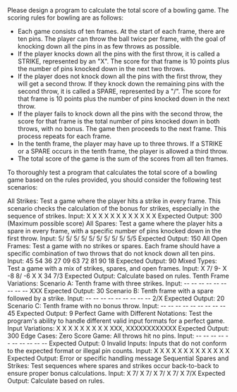 
Please design a program to calculate the total score of a bowling game. The scoring rules for bowling are as follows:

- Each game consists of ten frames. At the start of each frame, there are ten pins. The player can throw the ball twice per frame, with the goal of knocking down all the pins in as few throws as possible.
- If the player knocks down all the pins with the first throw, it is called a STRIKE, represented by an "X". The score for that frame is 10 points plus the number of pins knocked down in the next two throws.
- If the player does not knock down all the pins with the first throw, they will get a second throw. If they knock down the remaining pins with the second throw, it is called a SPARE, represented by a "/". The score for that frame is 10 points plus the number of pins knocked down in the next throw.
-  If the player fails to knock down all the pins with the second throw, the score for that frame is the total number of pins knocked down in both throws, with no bonus. The game then proceeds to the next frame. This process repeats for each frame.
- In the tenth frame, the player may have up to three throws. If a STRIKE or a SPARE occurs in the tenth frame, the player is allowed a third throw.
- The total score of the game is the sum of the scores from all ten frames.


To thoroughly test a program that calculates the total score of a bowling game based on the rules provided, you should consider the following test scenarios:

All Strikes: Test a game where the player hits a strike in every frame. This scenario checks the calculation of the bonus for strikes, especially in the sequence of strikes.
Input: X X X X X X X X X X X X
Expected Output: 300 (Maximum possible score)
All Spares: Test a game where the player hits a spare in every frame, with a specific number of pins knocked down in the first throw.
Input: 5/ 5/ 5/ 5/ 5/ 5/ 5/ 5/ 5/ 5/5
Expected Output: 150
All Open Frames: Test a game with no strikes or spares. Each frame should have a specific combination of two throws that do not knock down all ten pins.
Input: 45 54 36 27 09 63 72 81 90 18
Expected Output: 90
Mixed Types: Test a game with a mix of strikes, spares, and open frames.
Input: X 7/ 9- X -8 8/ -6 X X 34 7/3
Expected Output: Calculate based on rules.
Tenth Frame Variations:
Scenario A: Tenth frame with three strikes.
Input: -- -- -- -- -- -- -- -- -- XXX
Expected Output: 30
Scenario B: Tenth frame with a spare followed by a strike.
Input: -- -- -- -- -- -- -- -- -- 2/X
Expected Output: 20
Scenario C: Tenth frame with no bonus throw.
Input: -- -- -- -- -- -- -- -- -- 45
Expected Output: 9
Perfect Game with Different Notations: Test the program's ability to handle different valid input formats for a perfect game.
Input Variations: X X X X X X X X X XXX, XXXXXXXXXXXX
Expected Output: 300
Edge Cases:
Zero Score Game: All throws hit no pins.
Input: -- -- -- -- -- -- -- -- -- --
Expected Output: 0
Invalid Inputs: Inputs that do not conform to the expected format or illegal pin counts.
Input: X X X X X X X X X X X X X
Expected Output: Error or specific handling message
Sequential Spares and Strikes:
Test sequences where spares and strikes occur back-to-back to ensure proper bonus calculations.
Input: X 7/ X 7/ X 7/ X 7/ X 7/X
Expected Output: Calculate based on rules.